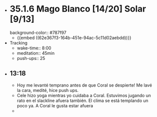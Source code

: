 - # 35.1.6 Mago Blanco [14/20] Solar [9/13]
  background-color:: #787f97
	- {{embed ((62e367f3-164b-451e-94ac-5c11d02aebdd))}}
- Tracking
	- wake-time:: 8:00
	- meditation:: 45min
	- push-ups:: 25
- 13:18
	-
	- Hoy me levanté temprano antes de que Coral se despierte! Me lavé la cara, medité, hice push ups.
	- Cele hizo yoga mientras yo cuidaba a Coral. Estuvimos jugando un rato en el slackline afuera también. El clima se está templando un poco ya. A Coral le gusta estar afuera
	-